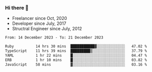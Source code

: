 ### Hi there 👋

- Freelancer since Oct, 2020
- Developer since July, 2017
- Structral Engineer since July, 2012

<!--START_SECTION:waka-->

```txt
From: 14 December 2023 - To: 21 December 2023

Ruby          14 hrs 30 mins  ███████████▓░░░░░░░░░░░░░   47.02 %
TypeScript    11 hrs 39 mins  █████████▒░░░░░░░░░░░░░░░   37.79 %
YAML          1 hr 22 mins    █░░░░░░░░░░░░░░░░░░░░░░░░   04.47 %
ERB           1 hr 10 mins    █░░░░░░░░░░░░░░░░░░░░░░░░   03.82 %
JavaScript    58 mins         ▓░░░░░░░░░░░░░░░░░░░░░░░░   03.16 %
```

<!--END_SECTION:waka-->
